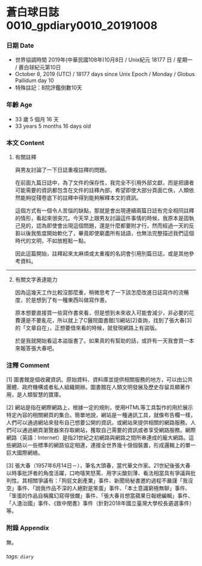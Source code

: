 蒼白球日誌0010_gpdiary0010_20191008
===

### 日期 Date
* 世界協調時間 2019年(中華民國108年)10月8日 / Unix紀元 18177 日 / 星期一 / 蒼白球紀元第10日
* October 8, 2019 (UTC) / 18177 days since Unix Epoch / Monday / Globus Pallidum day 10
* 特殊註記：B院評鑑倒數10天

### 年齡 Age 
* 33 歲 5 個月 16 天
* 33 years 5 months 16 days old

### 本文 Content 
1. 有關註釋
    
    與男友討論了一下日誌重複註釋的問題。
    
    在前面九篇日誌中，為了文件的保存性，我完全不引用外部文獻，而是把讀者可能需要的資訊都包含在文件的註釋內部，希望即使大部分頁面亡佚，人類依然能夠從殘卷底下的註釋中得到能夠解釋本文的資訊。
    
    這個方式有一個令人苦惱的缺點，那就是會出現連續兩篇日誌有完全相同註釋的情形，看起來很突兀。今天早上跟男友討論這件事情的時候，我原本是固執己見的，認為即使會出現這個問題，還是什麼都要附才行，然而經過一天的反芻以後我態度開始軟化了，畢竟即使窮盡所有話語，也無法完整描述我們這個時代的文明，不如放輕鬆一點。
    
    因此這篇開始，註釋起來太麻煩或太重複的名詞會引用別篇日誌，或是其他參考資料。
    
---
       
2. 有關文字表達能力

    因為這幾天工作比較沒那麼重，稍微思考了一下該怎麼改進日誌寫作的流暢度，於是想到了有一種東西叫做寫作書。
    
    原本想要直接買一些寫作書來看，但是想到未來收入可能會減少，非必要的花費還是不要亂花，所以就上了C醫院圖書館[1]網站[2]查詢，找到了張大春[3]的「文章自在」，正想要借來看的時候，就發現網路上有盜版。
    
    於是我就開始看這本盜版書了。如果真的有幫助的話，或許有一天我會買一本來報答張大春吧。
    
### 注釋 Comment

[1] 圖書館是個收藏資訊、原始資料、資料庫並提供相關服務的地方，可以由公共團體、政府機構或者私人組織開辦。圖書館在人類文明發展及歷史存留具顯著作用，是人類智慧的寶庫。

[2] 網站是指在網際網路上，根據一定的規則，使用HTML等工具製作的用於展示特定內容的相關網頁的集合。簡單地說，網站是一種通訊工具，就像布告欄一樣，人們可以通過網站來發布自己想要公開的資訊，或網站來提供相關的網路服務。人們可以通過網頁瀏覽器來存取網站，獲取自己需要的資訊或者享受網路服務。網際網路（英語：Internet）是指21世紀之初網路與網路之間所串連成的龐大網路。這些網路以一些標準的網路協定相連，連接全世界幾十億個裝置，形成邏輯上的單一巨大國際網絡。

[3] 張大春（1957年6月14日－），筆名大頭春，當代華文作家。21世紀後張大春以時事批評者的角度活躍，口吻嘻笑怒罵、用字尖酸刻薄、看法相當具有爭議與批判性。其相關爭議有：「狗屁文創產業」事件、新聞局秘書邀約過程不嚴謹「我沒空」事件、「說我作品不深的人絕對是笨蛋」事件、「本土意識窮極無聊」事件、「笨蛋的作品自稱魔幻寫得很爛」事件、「張大春肖想當蘋果日報總編輯」事件、「人渣治國」事件、《致中閔書》事件（針對2018年國立臺灣大學校長遴選事件）等。


### 附錄 Appendix 
無。

###### tags: `diary`